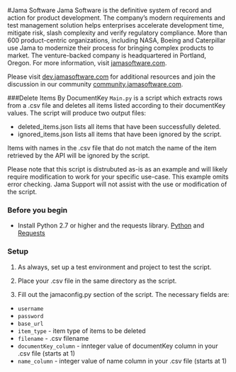 
#Jama Software
Jama Software is the definitive system of record and action for product development. The company’s modern requirements and test management solution helps enterprises accelerate development time, mitigate risk, slash complexity and verify regulatory compliance. More than 600 product-centric organizations, including NASA, Boeing and Caterpillar use Jama to modernize their process for bringing complex products to market. The venture-backed company is headquartered in Portland, Oregon. For more information, visit [jamasoftware.com](http://jamasoftware.com).

Please visit [dev.jamasoftware.com](http://dev.jamasoftware.com) for additional resources and join the discussion in our community [community.jamasoftware.com](http://community.jamasoftware.com).

###Delete Items By DocumentKey
```Main.py``` is a script which extracts rows from a .csv file and deletes all items listed according to their documentKey values. 
The script will produce two output files: 
  - deleted_items.json lists all items that have been successfully deleted. 
  - ignored_items.json lists all items that have been ignored by the script. 

Items with names in the .csv file that do not match the name of the item retrieved by the API will be ignored by the script. 

Please note that this script is distrubuted as-is as an example and will likely require modification to work for your specific use-case.  This example omits error checking. Jama Support will not assist with the use or modification of the script.

### Before you begin
- Install Python 2.7 or higher and the requests library.  [Python](https://www.python.org/) and [Requests](http://docs.python-requests.org/en/latest/)

### Setup
1. As always, set up a test environment and project to test the script.

2. Place your .csv file in the same directory as the script.

3. Fill out the jamaconfig.py section of the script.  The necessary fields are:
  - ```username```
  - ```password```
  - ```base_url```
  - ```item_type``` - item type of items to be deleted
  - ```filename``` - .csv filename
  - ```documentKey_column``` - innteger value of documentKey column in your .csv file (starts at 1)
  - ```name_column``` - integer value of name column in your .csv file (starts at 1)

